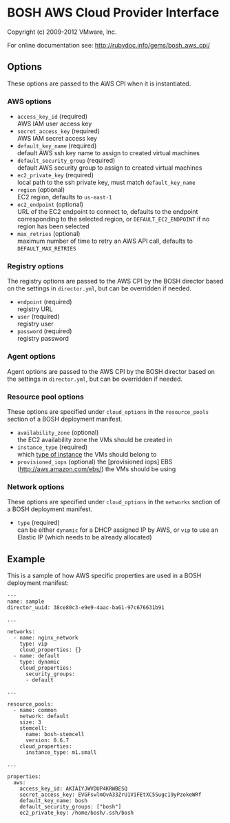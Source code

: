 # BOSH AWS Cloud Provider Interface
Copyright (c) 2009-2012 VMware, Inc.

For online documentation see: http://rubydoc.info/gems/bosh_aws_cpi/

## Options

These options are passed to the AWS CPI when it is instantiated.

### AWS options

* `access_key_id` (required)  
  AWS IAM user access key
* `secret_access_key` (required)  
  AWS IAM secret access key
* `default_key_name` (required)  
  default AWS ssh key name to assign to created virtual machines
* `default_security_group` (required)  
  default AWS security group to assign to created virtual machines
* `ec2_private_key` (required)  
  local path to the ssh private key, must match `default_key_name`
* `region` (optional)  
  EC2 region, defaults to `us-east-1`
* `ec2_endpoint` (optional)  
  URL of the EC2 endpoint to connect to, defaults to the endpoint corresponding to the selected region,
  or `DEFAULT_EC2_ENDPOINT` if no region has been selected
* `max_retries` (optional)  
  maximum number of time to retry an AWS API call, defaults to `DEFAULT_MAX_RETRIES`

### Registry options

The registry options are passed to the AWS CPI by the BOSH director based on the settings in `director.yml`, but can be
overridden if needed.

* `endpoint` (required)  
  registry URL
* `user` (required)  
  registry user
* `password` (required)  
  registry password

### Agent options

Agent options are passed to the AWS CPI by the BOSH director based on the settings in `director.yml`, but can be
overridden if needed.

### Resource pool options

These options are specified under `cloud_options` in the `resource_pools` section of a BOSH deployment manifest.

* `availability_zone` (optional)  
  the EC2 availability zone the VMs should be created in
* `instance_type` (required)  
  which [type of instance](http://aws.amazon.com/ec2/instance-types/) the VMs should belong to
* `provisioned_iops` (optional)
  the [provisioned iops] EBS (http://aws.amazon.com/ebs/) the VMs should be using

### Network options

These options are specified under `cloud_options` in the `networks` section of a BOSH deployment manifest.

* `type` (required)  
  can be either `dynamic` for a DHCP assigned IP by AWS, or `vip` to use an Elastic IP (which needs to be already
  allocated)

## Example

This is a sample of how AWS specific properties are used in a BOSH deployment manifest:

    ---
    name: sample
    director_uuid: 38ce80c3-e9e9-4aac-ba61-97c676631b91

    ...

    networks:
      - name: nginx_network
        type: vip
        cloud_properties: {}
      - name: default
        type: dynamic
        cloud_properties:
          security_groups:
          - default

    ...

    resource_pools:
      - name: common
        network: default
        size: 3
        stemcell:
          name: bosh-stemcell
          version: 0.6.7
        cloud_properties:
          instance_type: m1.small

    ...

    properties:
      aws:
        access_key_id: AKIAIYJWVDUP4KRWBESQ
        secret_access_key: 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
        default_key_name: bosh
        default_security_groups: ["bosh"]
        ec2_private_key: /home/bosh/.ssh/bosh
